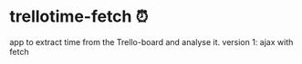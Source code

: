 # trellotime-fetch :alarm_clock:
app to extract time from the Trello-board and analyse it. version 1: ajax with fetch
